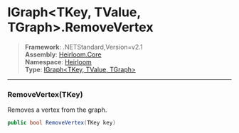 # IGraph\<TKey, TValue, TGraph>.RemoveVertex

> **Framework**: .NETStandard,Version=v2.1  
> **Assembly**: [Heirloom.Core][0]  
> **Namespace**: [Heirloom][0]  
> **Type**: [IGraph\<TKey, TValue, TGraph>][1]

--------------------------------------------------------------------------------

### RemoveVertex(TKey)

Removes a vertex from the graph.

```cs
public bool RemoveVertex(TKey key)
```

[0]: ../Heirloom.Core.md
[1]: Heirloom.IGraph[TKey,TValue,TGraph].md
